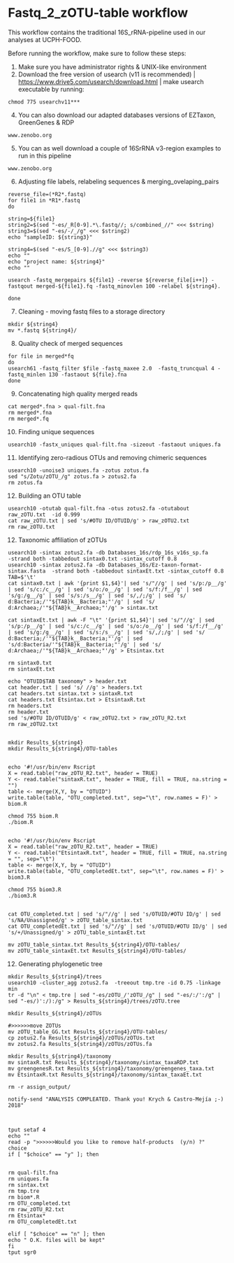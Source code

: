 # Fastq_2_zOTU-table workflow

This workflow contains the traditional 16S_rRNA-pipeline used in our analyses at UCPH-FOOD.

Before running the workflow, make sure to follow these steps:

1) Make sure you have administrator rights & UNIX-like environment
2) Download the free version of usearch (v11 is recommended) | https://www.drive5.com/usearch/download.html | make usearch executable by running: 
```
chmod 775 usearchv11***
```
4) You can also download our adapted databases versions of EZTaxon, GreenGenes & RDP
```
www.zenobo.org
```
5) You can as well download a couple of 16SrRNA v3-region examples to run in this pipeline
```
www.zenobo.org
```

6) Adjusting file labels, relabeling sequences & merging_ovelaping_pairs

```
reverse_file=(*R2*.fastq)
for file1 in *R1*.fastq
do

string=${file1}
string2=$(sed "-es/_R[0-9].*\.fastq//; s/combined_//" <<< $string)
string3=$(sed "-es/-/_/g" <<< $string2)
echo "sampleID: ${string3}"

string4=$(sed "-es/S_[0-9].//g" <<< $string3)
echo ""
echo "project name: ${string4}"
echo ""

usearch -fastq_mergepairs ${file1} -reverse ${reverse_file[i++]} -fastqout merged-${file1}.fq -fastq_minovlen 100 -relabel ${string4}.

done
```

7) Cleaning - moving fastq files to a storage directory

```
mkdir ${string4}
mv *.fastq ${string4}/
```

8) Quality check of merged sequences

```
for file in merged*fq
do
usearch61 -fastq_filter $file -fastq_maxee 2.0  -fastq_truncqual 4 -fastq_minlen 130 -fastaout ${file}.fna
done
```

9) Concatenating high quality merged reads
```
cat merged*.fna > qual-filt.fna
rm merged*.fna
rm merged*.fq
```

10) Finding unique sequences
```
usearch10 -fastx_uniques qual-filt.fna -sizeout -fastaout uniques.fa
```

11) Identifying zero-radious OTUs and removing chimeric sequences
```
usearch10 -unoise3 uniques.fa -zotus zotus.fa
sed "s/Zotu/zOTU_/g" zotus.fa > zotus2.fa 
rm zotus.fa
```

12) Building an OTU table
```
usearch10 -otutab qual-filt.fna -otus zotus2.fa -otutabout raw_zOTU.txt  -id 0.999
cat raw_zOTU.txt | sed 's/#OTU ID/OTUID/g' > raw_zOTU2.txt 
rm raw_zOTU.txt
```

12) Taxonomic affiliation of zOTUs
```
usearch10 -sintax zotus2.fa -db Databases_16s/rdp_16s_v16s_sp.fa            -strand both -tabbedout sintax0.txt -sintax_cutoff 0.8
usearch10 -sintax zotus2.fa -db Databases_16s/Ez-taxon-format-sintax.fasta  -strand both -tabbedout sintaxEt.txt -sintax_cutoff 0.8
TAB=$'\t'
cat sintax0.txt | awk '{print $1,$4}'| sed 's/"//g' | sed 's/p:/p__/g' | sed 's/c:/c__/g' | sed 's/o:/o__/g' | sed 's/f:/f__/g' | sed 's/g:/g__/g' | sed 's/s:/s__/g' | sed 's/,/;/g' | sed 's/ d:Bacteria;/'"${TAB}k__Bacteria;"'/g' | sed 's/ d:Archaea;/'"${TAB}k__Archaea;"'/g' > sintax.txt 

cat sintaxEt.txt | awk -F "\t" '{print $1,$4}'| sed 's/"//g' | sed 's/p:/p__/g' | sed 's/c:/c__/g' | sed 's/o:/o__/g' | sed 's/f:/f__/g' | sed 's/g:/g__/g' | sed 's/s:/s__/g' | sed 's/,/;/g' | sed 's/ d:Bacteria;/'"${TAB}k__Bacteria;"'/g' | sed 's/d:Bacteria/'"${TAB}k__Bacteria;"'/g' | sed 's/ d:Archaea;/'"${TAB}k__Archaea;"'/g' > Etsintax.txt 

rm sintax0.txt
rm sintaxEt.txt

echo "OTUID$TAB taxonomy" > header.txt 
cat header.txt | sed 's/ //g' > headers.txt 
cat headers.txt sintax.txt > sintaxR.txt
cat headers.txt Etsintax.txt > EtsintaxR.txt
rm headers.txt
rm header.txt
sed 's/#OTU ID/OTUID/g' < raw_zOTU2.txt > raw_zOTU_R2.txt
rm raw_zOTU2.txt


mkdir Results_${string4}
mkdir Results_${string4}/OTU-tables


echo '#!/usr/bin/env Rscript
X = read.table("raw_zOTU_R2.txt", header = TRUE)
Y <- read.table("sintaxR.txt", header = TRUE, fill = TRUE, na.string = "")
table <- merge(X,Y, by = "OTUID")
write.table(table, "OTU_completed.txt", sep="\t", row.names = F)' > biom.R

chmod 755 biom.R
./biom.R


echo '#!/usr/bin/env Rscript
X = read.table("raw_zOTU_R2.txt", header = TRUE)
Y <- read.table("EtsintaxR.txt", header = TRUE, fill = TRUE, na.string = "", sep="\t")
table <- merge(X,Y, by = "OTUID")
write.table(table, "OTU_completedEt.txt", sep="\t", row.names = F)' > biom3.R

chmod 755 biom3.R
./biom3.R


cat OTU_completed.txt | sed 's/"//g' | sed 's/OTUID/#OTU ID/g' | sed 's/NA/Unassigned/g' > zOTU_table_sintax.txt
cat OTU_completedEt.txt | sed 's/"//g' | sed 's/OTUID/#OTU ID/g' | sed 's/+/Unassigned/g' > zOTU_table_sintaxEt.txt

mv zOTU_table_sintax.txt Results_${string4}/OTU-tables/
mv zOTU_table_sintaxEt.txt Results_${string4}/OTU-tables/
```

12) Generating phylogenetic tree
```
mkdir Results_${string4}/trees
usearch10 -cluster_agg zotus2.fa  -treeout tmp.tre -id 0.75 -linkage min
tr -d "\n" < tmp.tre | sed "-es/zOTU_/'zOTU_/g" | sed "-es/:/':/g" | sed "-es/)':/):/g" > Results_${string4}/trees/zOTU.tree 

mkdir Results_${string4}/zOTUs

#>>>>>>move ZOTUs
mv zOTU_table_GG.txt Results_${string4}/OTU-tables/
cp zotus2.fa Results_${string4}/zOTUs/zOTUs.txt
mv zotus2.fa Results_${string4}/zOTUs/zOTUs.fa

mkdir Results_${string4}/taxonomy
mv sintaxR.txt Results_${string4}/taxonomy/sintax_taxaRDP.txt
mv greengenesR.txt Results_${string4}/taxonomy/greengenes_taxa.txt
mv EtsintaxR.txt Results_${string4}/taxonomy/sintax_taxaEt.txt

rm -r assign_output/

notify-send "ANALYSIS COMPLEATED. Thank you! Krych & Castro-Mejía ;-) 2018"



tput setaf 4
echo ""
read -p ">>>>>>Would you like to remove half-products  (y/n) ?"  choice
if [ "$choice" == "y" ]; then


rm qual-filt.fna 
rm uniques.fa
rm sintax.txt
rm tmp.tre
rm biom*.R
rm OTU_completed.txt
rm raw_zOTU_R2.txt
rm Etsintax*
rm OTU_completedEt.txt

elif [ "$choice" == "n" ]; then
echo " O.K. files will be kept"
fi
tput sgr0
```

